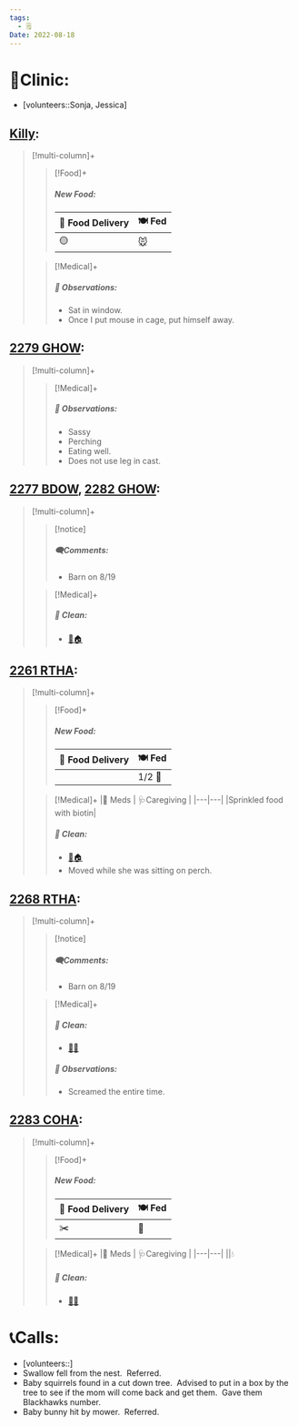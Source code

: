 ```yaml
---
tags:
  - 🗒️
Date: 2022-08-18
---
```


# 🏥Clinic:
- [volunteers::Sonja, Jessica]

## [Killy](../RARE%20Birds/Ed%20Birds/Killy.md):
> [!multi-column]+
>
>> [!Food]+
>> ##### New Food:
>> |🚚 Food Delivery| 🍽️ Fed|
>> |---|---|
>>|🟡|🐭
>
>> [!Medical]+
>> ##### 🔭 Observations:
>> - Sat in window.
>> - Once I put mouse in cage, put himself away.

## [2279 GHOW](../RARE%20Birds/2279%20GHOW.md):
> [!multi-column]+
>
>> [!Medical]+
>> ##### 🔭 Observations:
>> - Sassy
>> - Perching
>> - Eating well.
>> - Does not use leg in cast.

## [2277 BDOW](../RARE%20Birds/2277%20BDOW.md), [2282 GHOW](../RARE%20Birds/2282%20GHOW.md):
> [!multi-column]+
>
>> [!notice]
>> ##### 🗨️Comments:
>> - Barn on 8/19
>
>> [!Medical]+
>>##### 🫧 Clean:
>> - [🧼🏠](../Admin/Codes/Moved%20to%20clean%20cage.md)

## [2261 RTHA](../RARE%20Birds/2261%20RTHA.md):
> [!multi-column]+
>
>> [!Food]+
>> ##### New Food:
>> |🚚 Food Delivery| 🍽️ Fed|
>> |---|---|
>>||1/2 🐀
>
>> [!Medical]+
>> |💊 Meds | 🩺Caregiving |
>> |---|---|
>> |Sprinkled food with biotin|
>>
>>##### 🫧 Clean:
>> - [🧼🏠](../Admin/Codes/Moved%20to%20clean%20cage.md)
>> - Moved while she was sitting on perch.
>>

## [2268 RTHA](../RARE%20Birds/2268%20RTHA.md):
> [!multi-column]+
>
>> [!notice]
>> ##### 🗨️Comments:
>> - Barn on 8/19
>
>> [!Medical]+
>>##### 🫧 Clean:
>> - [🧼➗](../Admin/Codes/Cleaned%20with%20divider.md)
>>
>> ##### 🔭 Observations:
>> - Screamed the entire time.

## [2283 COHA](../RARE%20Birds/2283%20COHA.md):
> [!multi-column]+
>
>> [!Food]+
>> ##### New Food:
>> |🚚 Food Delivery| 🍽️ Fed|
>> |---|---|
>>|✂️|🐥
>
>> [!Medical]+
>> |💊 Meds | 🩺Caregiving |
>> |---|---|
>> ||💧
>>
>>##### 🫧 Clean:
>> - [🧼➗](../Admin/Codes/Cleaned%20with%20divider.md)

# 📞Calls:
- [volunteers::]
 - Swallow fell from the nest.  Referred.
 - Baby squirrels found in a cut down tree.  Advised to put in a box by the tree to see if the mom will come back and get them.  Gave them Blackhawks number.
 - Baby bunny hit by mower.  Referred.